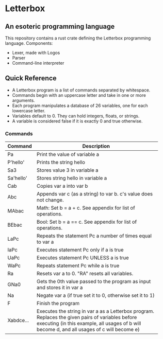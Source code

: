 # Letterbox
## An esoteric programming language

This repository contains a rust crate defining the Letterbox programming language. Components:
- Lexer, made with Logos
- Parser
- Command-line interpreter

## Quick Reference
- A Letterbox program is a list of commands separated by whitespace.
- Commands begin with an uppercase letter and take in one or more arguments.
- Each program manipulates a database of 26 variables, one for each lowercase letter.
- Variables default to 0. They can hold integers, floats, or strings.
- A variable is considered false if it is exactly 0 and true otherwise.

### Commands
| Command | Description |
|---------|-------------|
| Pa | Print the value of variable a |
| P'hello' | Prints the string hello |
| Sa3 | Stores value 3 in variable a |
| Sa'hello' | Stores string hello in variable a |
| Cab | Copies var a into var b |
| Abc | Appends var c (as a string) to var b. c's value does not change. |
| MAbac | Math: Set b = a + c. See appendix for list of operations. |
| BEbac | Bool: Set b = a == c. See appendix for list of operations. |
| LaPc | Repeats the statement Pc a number of times equal to var a |
| IaPc | Executes statement Pc only if a is true |
| UaPc | Executes statement Pc UNLESS a is true |
| WaPc | Repeats statement Pc while a is true |
| Ra | Resets var a to 0. "RA" resets all variables. |
| GNa0 | Gets the 0th value passed to the program as input and stores it in var a |
| Na | Negate var a (if true set it to 0, otherwise set it to 1) |
| F | Finish the program |
| Xabdce... | Executes the string in var a as a Letterbox program. Replaces the given pairs of variables before executing (in this example, all usages of b will become d, and all usages of c will become e) |